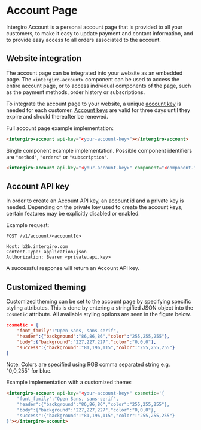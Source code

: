 # Account Page

Intergiro Account is a personal account page that is provided to all your customers, to make it easy to update payment and contact information, and to provide easy access to all orders associated to the account.

## Website integration
 The account page can be integrated into your website as an embedded page. The `<intergiro-account>` component can be used to access the entire account page, or to access individual components of the page, such as the payment methods, order history or subscriptions.
 
To integrate the account page to your website, a unique [account key](#account-api-key) is needed for each customer. [Account keys](#account-api-key) are valid for three days until they expire and should thereafter be renewed.

Full account page example implementation: 
```html
<intergiro-account api-key="<your-account-key>"></intergiro-account>
```
Single component example implementation. Possible component identifiers are `"method"`, `"orders"` or `"subscription"`. 
```html
<intergiro-account api-key="<your-account-key>" component="<component-identifier>"></intergiro-account>
```


## Account API key
In order to create an Account API key, an account id and a private key is needed. Depending on the private key used to create the account keys, certain features may be explicitly disabled or enabled. 

Example request:
``` {1}
POST /v1/account/<accountId>

Host: b2b.intergiro.com
Content-Type: application/json
Authorization: Bearer <private.api.key>

```

A successful response will return an Account API key.

## Customized theming
Customized theming can be set to the account page by specifying specific styling attributes. This is done by entering a stringified JSON object into the `cosmetic` attribute. All available styling options are seen in the figure below.

```json
cosmetic = {
    "font_family":"Open Sans, sans-serif",
    "header":{"background":"86,86,86","color":"255,255,255"},
    "body":{"background":"227,227,227","color":"0,0,0"},
    "success":{"background":"81,196,115","color":"255,255,255"}
}
```

Note: Colors are specified using RGB comma separated string e.g. "0,0,255" for blue. 



Example implementation with a customized theme: 
```html
<intergiro-account api-key="<your-account-key>" cosmetic='{
    "font_family":"Open Sans, sans-serif",
    "header":{"background":"86,86,86","color":"255,255,255"},
    "body":{"background":"227,227,227","color":"0,0,0"},
    "success":{"background":"81,196,115","color":"255,255,255"}
}'></intergiro-account>
```
